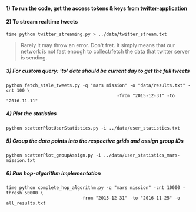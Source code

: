 #### 1) To run the code, get the access tokens & keys from [twitter-application](https://apps.twitter.com/)

#### 2) To stream realtime tweets
    time python twitter_streaming.py > ../data/twitter_stream.txt

 > Rarely it may throw an error. Don't fret.
 > It simply means that our network is not fast enough to collect/fetch the data that twitter server is sending.

##### 3) For custom query: 'to' date should be current day to get the full tweets
    python fetch_stale_tweets.py -q "mars mission" -o "data/results.txt" -cnt 100 \
                                              -from "2015-12-31" -to "2016-11-11"

##### 4) Plot the statistics
    python scatterPlotUserStatistics.py -i ../data/user_statistics.txt

##### 5) Group the data points into the respective grids and assign group IDs
    python scatterPlot_groupAssign.py -i ../data/user_statistics_mars-mission.txt

##### 6) Run hop-algorithm implementation
    time python complete_hop_algorithm.py -q "mars mission" -cnt 10000 -thresh 50000 \
                                -from "2015-12-31" -to "2016-11-25" -o all_results.txt
